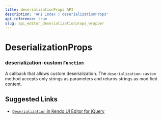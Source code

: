 ```yaml
---
title: deserializationProps API
description: "API Index | deserializationProps"
api_reference: true
slug: api_editor_deserializationprops_wrapper
---
```


# DeserializationProps

### deserialization-custom `Function`

A callback that allows custom deserialization. The `deserialization-custom` method accepts only strings as parameters and returns strings as modified content.

## Suggested Links

* [`Deserialization` in Kendo UI Editor for jQuery](https://docs.telerik.com/kendo-ui/api/javascript/ui/editor/configuration/deserialization)
